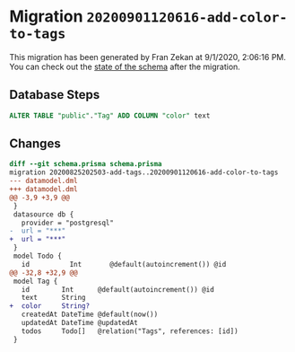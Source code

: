 # Migration `20200901120616-add-color-to-tags`

This migration has been generated by Fran Zekan at 9/1/2020, 2:06:16 PM.
You can check out the [state of the schema](./schema.prisma) after the migration.

## Database Steps

```sql
ALTER TABLE "public"."Tag" ADD COLUMN "color" text   
```

## Changes

```diff
diff --git schema.prisma schema.prisma
migration 20200825202503-add-tags..20200901120616-add-color-to-tags
--- datamodel.dml
+++ datamodel.dml
@@ -3,9 +3,9 @@
 }
 datasource db {
   provider = "postgresql"
-  url = "***"
+  url = "***"
 }
 model Todo {
   id          Int       @default(autoincrement()) @id
@@ -32,8 +32,9 @@
 model Tag {
   id        Int      @default(autoincrement()) @id
   text      String
+  color     String?
   createdAt DateTime @default(now())
   updatedAt DateTime @updatedAt
   todos     Todo[]   @relation("Tags", references: [id])
 }
```


